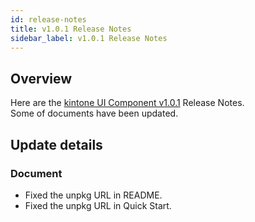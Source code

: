 ```yaml
---
id: release-notes
title: v1.0.1 Release Notes
sidebar_label: v1.0.1 Release Notes
---
```


## Overview

Here are the [kintone UI Component v1.0.1](https://github.com/kintone-labs/kintone-ui-component/releases/tag/v1.0.1) Release Notes.<br/>
Some of documents have been updated.

## Update details
### Document
- Fixed the unpkg URL in README.
- Fixed the unpkg URL in Quick Start.
